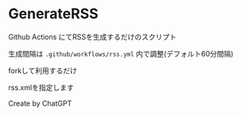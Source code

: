 # GenerateRSS
Github Actions にてRSSを生成するだけのスクリプト

生成間隔は `.github/workflows/rss.yml` 内で調整(デフォルト60分間隔)

forkして利用するだけ

rss.xmlを指定します

Create by ChatGPT
